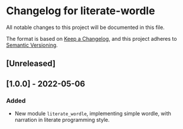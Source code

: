# Changelog for literate-wordle

All notable changes to this project will be documented in this file.

The format is based on [Keep a Changelog](https://keepachangelog.com/en/1.0.0/),
and this project adheres to [Semantic
Versioning](https://semver.org/spec/v2.0.0.html).

## [Unreleased]

## [1.0.0] - 2022-05-06
### Added
- New module `literate_wordle`, implementing simple wordle, with narration in
  literate programming style.
